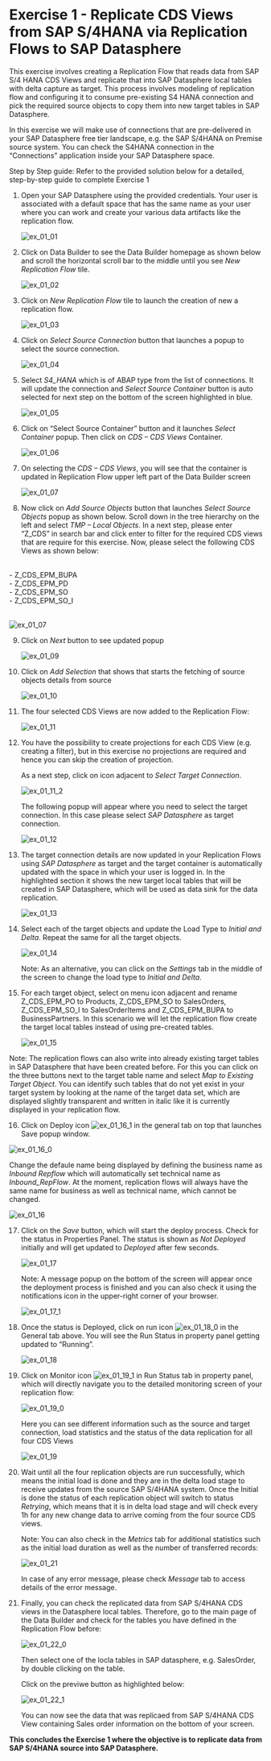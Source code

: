 # Exercise 1 - Replicate CDS Views from SAP S/4HANA via Replication Flows to SAP Datasphere

This exercise involves creating a Replication Flow that reads data from SAP S/4 HANA CDS Views and replicate that into SAP Datasphere local tables with delta capture as target. This process involves modeling of replication flow and configuring it to consume pre-existing S4 HANA connection and pick the required source objects to copy them into new target tables in SAP Datasphere.

In this exercise we will make use of connections that are pre-delivered in your SAP Datasphere free tier landscape, e.g. the SAP S/4HANA on Premise source system. You can check the S4HANA connection in the “Connections” application inside your SAP Datasphere space.

Step by Step guide:
Refer to the provided solution below for a detailed, step-by-step guide to complete Exercise 1

1.	Open your SAP Datasphere using the provided credentials. Your user is associated with a default space that has the same name as your user where you can work and create your various data artifacts like the replication flow.
   
    ![ex_01_01](images/ex_01_01.png)

2.	Click on Data Builder to see the Data Builder homepage as shown below and scroll the horizontal scroll bar to the middle until you see *New Replication Flow* tile.
   
    ![ex_01_02](images/ex_01_02.png)

3.	Click on *New Replication Flow* tile to launch the creation of new a replication flow.
   
    ![ex_01_03](images/ex_01_03.png)

4.	Click on *Select Source Connection* button that launches a popup to select the source connection.

    ![ex_01_04](images/ex_01_04.png)

5.	Select *S4_HANA* which is of ABAP type from the list of connections. It will update the connection and *Select Source Container* button is auto selected for next step on the bottom of the screen highlighted in blue.

    ![ex_01_05](images/ex_01_05.png)

6.	Click on “Select Source Container” button and it launches *Select Container* popup. Then click on *CDS – CDS Views* Container.

    ![ex_01_06](images/ex_01_06.png)

7.	On selecting the *CDS – CDS Views*, you will see that the container is updated in Replication Flow upper left part of the Data Builder screen

    ![ex_01_07](images/ex_01_07.png)

8.	Now click on *Add Source Objects* button that launches *Select Source Objects* popup as shown below. Scroll down in the tree hierarchy on the left and select *TMP – Local Objects*. In a next step, please enter “Z_CDS” in search bar and click enter to filter for the required CDS views that are require for this exercise. Now, please select the following CDS Views as shown below:
   <br>
   - Z_CDS_EPM_BUPA <br>
   - Z_CDS_EPM_PD  <br>
   - Z_CDS_EPM_SO  <br>
   - Z_CDS_EPM_SO_I  <br>

   <br>

![ex_01_07](images/ex_01_08.png)
    
9.	Click on *Next* button to see updated popup

    ![ex_01_09](images/ex_01_09.png)

10.	Click on *Add Selection* that shows that starts the fetching of source objects details from source

    ![ex_01_10](images/ex_01_10.png)

11.	The four selected CDS Views are now added to the Replication Flow:

    ![ex_01_11](images/ex_01_11.png)

12.	You have the possibility to create projections for each CDS View (e.g. creating a filter), but in this exercise no projections are required and hence you can skip the creation of projection. 

      As a next step, click on icon adjacent to *Select Target Connection*. 

    ![ex_01_11_2](images/ex_1_11_2.png)

      The following popup will appear where you need to select the target connection. In this case please select *SAP Datasphere* as target connection.

    ![ex_01_12](images/ex_01_12.png)

13.	The target connection details are now updated in your Replication Flows using *SAP Datasphere* as target and the target container is automatically updated with the space in which your user is logged in.
In the highlighted section it shows the new target local tables that will be created in SAP Datasphere, which will be used as data sink for the data replication. 


    ![ex_01_13](images/ex_01_13.png)

14.	Select each of the target objects and update the Load Type to *Initial and Delta*. Repeat the same for all the target objects.

    ![ex_01_14](images/ex_01_14.png)

    Note: As an alternative, you can click on the *Settings* tab in the middle of the screen to change the load type to *Initial and Delta*.

15.	For each target object, select on menu icon adjacent and rename Z_CDS_EPM_PO to Products, Z_CDS_EPM_SO to SalesOrders, Z_CDS_EPM_SO_I to SalesOrderItems and Z_CDS_EPM_BUPA to BusinessPartners. In this scenario we will let the replication flow create the target local tables instead of using pre-created tables. 

    ![ex_01_15](images/ex_01_15.png)

   Note: The replication flows can also write into already existing target tables in SAP Datasphere that have been created before. For this you can click on the three buttons next to the target table name and select *Map to Existing Target Object*. You can identify such tables that do not yet exist in your target system by looking at the name of the target data set, which are displayed slightly transparent and written in italic like it is currently displayed in your replication flow. 

16.	Click on Deploy icon ![ex_01_16_1](images/ex_01_16_1.png) in the general tab on top that launches Save popup window.

   ![ex_01_16_0](images/ex_01_16_0.png)

   Change the defaule name being displayed by defining the business name as *Inbound Repflow* which will automatically set technical name as *Inbound_RepFlow*. At the moment, replication flows will always have the same name for business as well as technical name, which cannot be changed.
    
   ![ex_01_16](images/ex_01_16.png)

17.	Click on the *Save* button, which will start the deploy process. Check for the status in Properties Panel. The status is shown as *Not Deployed* initially and will get updated to *Deployed* after few seconds.

    ![ex_01_17](images/ex_01_17.png)

    Note: A message popup on the bottom of the screen will appear once the deployment process is finished and you can also check it using the notifications icon in the upper-right corner of your browser.

    ![ex_01_17_1](images/ex_01_17_1.png)

19.	Once the status is Deployed, click on run icon ![ex_01_18_0](images/ex_01_18_0.png) in the General tab above. You will see the Run Status in property panel getting updated to “Running”.

    ![ex_01_18](images/ex_01_18.png)

20.	Click on Monitor icon ![ex_01_19_1](images/ex_01_19_1.png)  in Run Status tab in property panel, which will directly navigate you to the detailed monitoring screen of your replication flow:

      ![ex_01_19_0](images/ex_01_19_0.png)

      Here you can see different information such as the source and target connection, load statistics and the status of the data replication for all four CDS Views

   	![ex_01_19](images/ex_01_19.png)


21.	Wait until all the four replication objects are run successfully, which means the initial load is done and they are in the delta load stage to receive updates from the source SAP S/4HANA system.
Once the Initial is done the status of each replication object will switch to status *Retrying*, which means that it is in delta load stage and will check every 1h for any new change data to arrive coming from the four source CDS views. 

      Note: You can also check in the *Metrics* tab for additional statistics such as the initial load duration as well as the number of transferred records:

      ![ex_01_21](images/ex_01_21.png)
      
      In case of any error message, please check *Message* tab to access details of the error message.


22.	Finally, you can check the replicated data from SAP S/4HANA CDS views in the Datasphere local tables. Therefore, go to the main page of the Data Builder and check for the tables you have defined in the Replication Flow before:
    
      ![ex_01_22_0](images/ex_01_22_0.png)

    Then select one of the locla tables in SAP datasphere, e.g. SalesOrder, by double clicking on the table.

    Click on the previwe button as highlighted below:

    ![ex_01_22_1](images/ex_01_22_1.png)

    You can now see the data that was replicaed from SAP S/4HANA CDS View containing Sales order information on the bottom of your screen.

**This concludes the Exercise 1 where the objective is to replicate data from SAP S/4HANA source into SAP Datasphere.**

